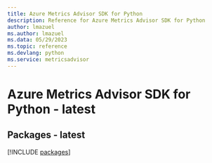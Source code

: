 ```yaml
---
title: Azure Metrics Advisor SDK for Python
description: Reference for Azure Metrics Advisor SDK for Python
author: lmazuel
ms.author: lmazuel
ms.data: 05/29/2023
ms.topic: reference
ms.devlang: python
ms.service: metricsadvisor
---
```

# Azure Metrics Advisor SDK for Python - latest
## Packages - latest
[!INCLUDE [packages](metrics-advisor-index.md)]